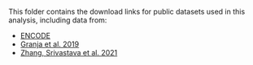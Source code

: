 This folder contains the download links for public datasets
used in this analysis, including data from:

* [ENCODE](https://www.encodeproject.org/)  
* [Granja et al. 2019](https://www.nature.com/articles/s41587-019-0332-7)  
* [Zhang, Srivastava et al. 2021](https://doi.org/10.1038/s41587-022-01250-0)  


